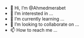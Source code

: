 - 👋 Hi, I’m @Ahmedmerabet
- 👀 I’m interested in ...
- 🌱 I’m currently learning ...
- 💞️ I’m looking to collaborate on ...
- 📫 How to reach me ...

<!---
Ahmedmerabet/Ahmedmerabet is a ✨ special ✨ repository because its `README.md` (this file) appears on your GitHub profile.
You can click the Preview link to take a look at your changes.
--->

